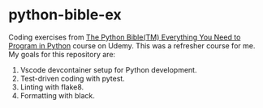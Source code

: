 # python-bible-ex
Coding exercises from [The Python Bible(TM) Everything You Need to Program in Python](https://ibm-learning.udemy.com/course/the-python-bible) course on Udemy. This was a refresher course for me. My goals for this repository are:
1. Vscode devcontainer setup for Python development.
2. Test-driven coding with pytest.
3. Linting with flake8.
4. Formatting with black.

